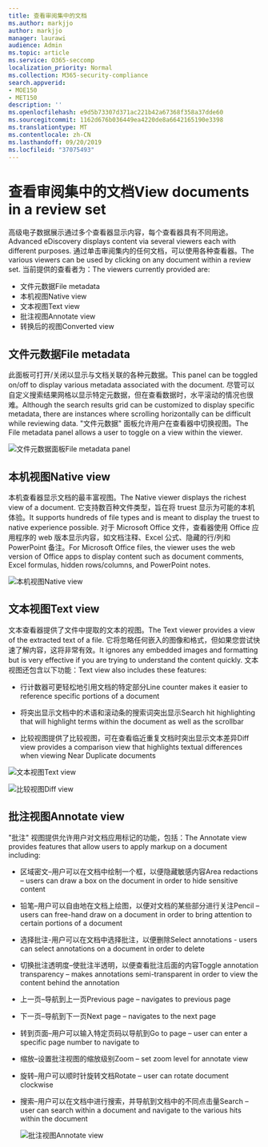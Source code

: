 ```yaml
---
title: 查看审阅集中的文档
ms.author: markjjo
author: markjjo
manager: laurawi
audience: Admin
ms.topic: article
ms.service: O365-seccomp
localization_priority: Normal
ms.collection: M365-security-compliance
search.appverid:
- MOE150
- MET150
description: ''
ms.openlocfilehash: e9d5b73307d371ac221b42a67368f358a37dde60
ms.sourcegitcommit: 1162d676b036449ea4220de8a6642165190e3398
ms.translationtype: MT
ms.contentlocale: zh-CN
ms.lasthandoff: 09/20/2019
ms.locfileid: "37075493"
---
```

# <a name="view-documents-in-a-review-set"></a><span data-ttu-id="f0563-102">查看审阅集中的文档</span><span class="sxs-lookup"><span data-stu-id="f0563-102">View documents in a review set</span></span>

<span data-ttu-id="f0563-103">高级电子数据展示通过多个查看器显示内容，每个查看器具有不同用途。</span><span class="sxs-lookup"><span data-stu-id="f0563-103">Advanced eDiscovery displays content via several viewers each with different purposes.</span></span> <span data-ttu-id="f0563-104">通过单击审阅集内的任何文档，可以使用各种查看器。</span><span class="sxs-lookup"><span data-stu-id="f0563-104">The various viewers can be used by clicking on any document within a review set.</span></span> <span data-ttu-id="f0563-105">当前提供的查看者为：</span><span class="sxs-lookup"><span data-stu-id="f0563-105">The viewers currently provided are:</span></span>

- <span data-ttu-id="f0563-106">文件元数据</span><span class="sxs-lookup"><span data-stu-id="f0563-106">File metadata</span></span>
- <span data-ttu-id="f0563-107">本机视图</span><span class="sxs-lookup"><span data-stu-id="f0563-107">Native view</span></span>
- <span data-ttu-id="f0563-108">文本视图</span><span class="sxs-lookup"><span data-stu-id="f0563-108">Text view</span></span>
- <span data-ttu-id="f0563-109">批注视图</span><span class="sxs-lookup"><span data-stu-id="f0563-109">Annotate view</span></span>
- <span data-ttu-id="f0563-110">转换后的视图</span><span class="sxs-lookup"><span data-stu-id="f0563-110">Converted view</span></span>

## <a name="file-metadata"></a><span data-ttu-id="f0563-111">文件元数据</span><span class="sxs-lookup"><span data-stu-id="f0563-111">File metadata</span></span>

<span data-ttu-id="f0563-112">此面板可打开/关闭以显示与文档关联的各种元数据。</span><span class="sxs-lookup"><span data-stu-id="f0563-112">This panel can be toggled on/off to display various metadata associated with the document.</span></span> <span data-ttu-id="f0563-113">尽管可以自定义搜索结果网格以显示特定元数据，但在查看数据时，水平滚动的情况也很难。</span><span class="sxs-lookup"><span data-stu-id="f0563-113">Although the search results grid can be customized to display specific metadata, there are instances where scrolling horizontally can be difficult while reviewing data.</span></span> <span data-ttu-id="f0563-114">"文件元数据" 面板允许用户在查看器中切换视图。</span><span class="sxs-lookup"><span data-stu-id="f0563-114">The File metadata panel allows a user to toggle on a view within the viewer.</span></span>

![<span data-ttu-id="f0563-115">文件元数据面板</span><span class="sxs-lookup"><span data-stu-id="f0563-115">File metadata panel</span></span>
](media/Reviewimage2.png)

## <a name="native-view"></a><span data-ttu-id="f0563-116">本机视图</span><span class="sxs-lookup"><span data-stu-id="f0563-116">Native view</span></span>

<span data-ttu-id="f0563-117">本机查看器显示文档的最丰富视图。</span><span class="sxs-lookup"><span data-stu-id="f0563-117">The Native viewer displays the richest view of a document.</span></span> <span data-ttu-id="f0563-118">它支持数百种文件类型，旨在将 truest 显示为可能的本机体验。</span><span class="sxs-lookup"><span data-stu-id="f0563-118">It supports hundreds of file types and is meant to display the truest to native experience possible.</span></span> <span data-ttu-id="f0563-119">对于 Microsoft Office 文件，查看器使用 Office 应用程序的 web 版本显示内容，如文档注释、Excel 公式、隐藏的行/列和 PowerPoint 备注。</span><span class="sxs-lookup"><span data-stu-id="f0563-119">For Microsoft Office files, the viewer uses the web version of Office apps to display content such as document comments, Excel formulas, hidden rows/columns, and PowerPoint notes.</span></span>

![<span data-ttu-id="f0563-120">本机视图</span><span class="sxs-lookup"><span data-stu-id="f0563-120">Native view</span></span>
](media/Reviewimage3.png)

## <a name="text-view"></a><span data-ttu-id="f0563-121">文本视图</span><span class="sxs-lookup"><span data-stu-id="f0563-121">Text view</span></span>

<span data-ttu-id="f0563-122">文本查看器提供了文件中提取的文本的视图。</span><span class="sxs-lookup"><span data-stu-id="f0563-122">The Text viewer provides a view of the extracted text of a file.</span></span> <span data-ttu-id="f0563-123">它将忽略任何嵌入的图像和格式，但如果您尝试快速了解内容，这将非常有效。</span><span class="sxs-lookup"><span data-stu-id="f0563-123">It ignores any embedded images and formatting but is very effective if you are trying to understand the content quickly.</span></span> <span data-ttu-id="f0563-124">文本视图还包含以下功能：</span><span class="sxs-lookup"><span data-stu-id="f0563-124">Text view also includes these features:</span></span>

  - <span data-ttu-id="f0563-125">行计数器可更轻松地引用文档的特定部分</span><span class="sxs-lookup"><span data-stu-id="f0563-125">Line counter makes it easier to reference specific portions of a document</span></span>

  - <span data-ttu-id="f0563-126">将突出显示文档中的术语和滚动条的搜索词突出显示</span><span class="sxs-lookup"><span data-stu-id="f0563-126">Search hit highlighting that will highlight terms within the document as well as the scrollbar</span></span>

  - <span data-ttu-id="f0563-127">比较视图提供了比较视图，可在查看临近重复文档时突出显示文本差异</span><span class="sxs-lookup"><span data-stu-id="f0563-127">Diff view provides a comparison view that highlights textual differences when viewing Near Duplicate documents</span></span>

![<span data-ttu-id="f0563-128">文本视图</span><span class="sxs-lookup"><span data-stu-id="f0563-128">Text view</span></span>
](media/Reviewimage4.png)

![<span data-ttu-id="f0563-129">比较视图</span><span class="sxs-lookup"><span data-stu-id="f0563-129">Diff view</span></span>
](media/Reviewimage5.png)

## <a name="annotate-view"></a><span data-ttu-id="f0563-130">批注视图</span><span class="sxs-lookup"><span data-stu-id="f0563-130">Annotate view</span></span>

<span data-ttu-id="f0563-131">"批注" 视图提供允许用户对文档应用标记的功能，包括：</span><span class="sxs-lookup"><span data-stu-id="f0563-131">The Annotate view provides features that allow users to apply markup on a document including:</span></span>

  - <span data-ttu-id="f0563-132">区域密文–用户可以在文档中绘制一个框，以便隐藏敏感内容</span><span class="sxs-lookup"><span data-stu-id="f0563-132">Area redactions – users can draw a box on the document in order to hide sensitive content</span></span>

  - <span data-ttu-id="f0563-133">铅笔–用户可以自由地在文档上绘图，以便对文档的某些部分进行关注</span><span class="sxs-lookup"><span data-stu-id="f0563-133">Pencil – users can free-hand draw on a document in order to bring attention to certain portions of a document</span></span>

  - <span data-ttu-id="f0563-134">选择批注-用户可以在文档中选择批注，以便删除</span><span class="sxs-lookup"><span data-stu-id="f0563-134">Select annotations - users can select annotations on a document in order to delete</span></span>

  - <span data-ttu-id="f0563-135">切换批注透明度–使批注半透明，以便查看批注后面的内容</span><span class="sxs-lookup"><span data-stu-id="f0563-135">Toggle annotation transparency – makes annotations semi-transparent in order to view the content behind the annotation</span></span>

  - <span data-ttu-id="f0563-136">上一页–导航到上一页</span><span class="sxs-lookup"><span data-stu-id="f0563-136">Previous page – navigates to previous page</span></span>

  - <span data-ttu-id="f0563-137">下一页–导航到下一页</span><span class="sxs-lookup"><span data-stu-id="f0563-137">Next page – navigates to the next page</span></span>

  - <span data-ttu-id="f0563-138">转到页面–用户可以输入特定页码以导航到</span><span class="sxs-lookup"><span data-stu-id="f0563-138">Go to page – user can enter a specific page number to navigate to</span></span>

  - <span data-ttu-id="f0563-139">缩放–设置批注视图的缩放级别</span><span class="sxs-lookup"><span data-stu-id="f0563-139">Zoom – set zoom level for annotate view</span></span>

  - <span data-ttu-id="f0563-140">旋转–用户可以顺时针旋转文档</span><span class="sxs-lookup"><span data-stu-id="f0563-140">Rotate – user can rotate document clockwise</span></span>

  - <span data-ttu-id="f0563-141">搜索–用户可以在文档中进行搜索，并导航到文档中的不同点击量</span><span class="sxs-lookup"><span data-stu-id="f0563-141">Search – user can search within a document and navigate to the various hits within the document</span></span>
    
    ![<span data-ttu-id="f0563-142">批注视图</span><span class="sxs-lookup"><span data-stu-id="f0563-142">Annotate view</span></span>
    ](media/Reviewimage1.png)
